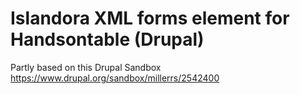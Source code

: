 # Islandora XML forms element for Handsontable (Drupal)

 Partly based on this Drupal Sandbox
 https://www.drupal.org/sandbox/millerrs/2542400